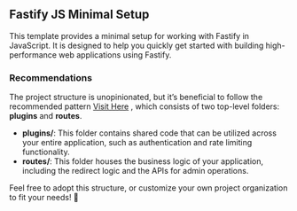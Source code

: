 ## Fastify JS Minimal Setup

This template provides a minimal setup for working with Fastify in JavaScript. It is designed to help you quickly get started with building high-performance web applications using Fastify.

### Recommendations

The project structure is unopinionated, but it’s beneficial to follow the recommended pattern [Visit Here](https://github.com/delvedor/fastify-example/tree/main)
, which consists of two top-level folders: **plugins** and **routes**.

- **plugins/**: This folder contains shared code that can be utilized across your entire application, such as authentication and rate limiting functionality.
- **routes/**: This folder houses the business logic of your application, including the redirect logic and the APIs for admin operations.

Feel free to adopt this structure, or customize your own project organization to fit your needs! 🙂

